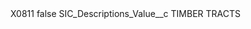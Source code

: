 <?xml version="1.0" encoding="UTF-8"?>
<CustomMetadata xmlns="http://soap.sforce.com/2006/04/metadata" xmlns:xsi="http://www.w3.org/2001/XMLSchema-instance" xmlns:xsd="http://www.w3.org/2001/XMLSchema">
    <label>X0811</label>
    <protected>false</protected>
    <values>
        <field>SIC_Descriptions_Value__c</field>
        <value xsi:type="xsd:string">TIMBER TRACTS</value>
    </values>
</CustomMetadata>
